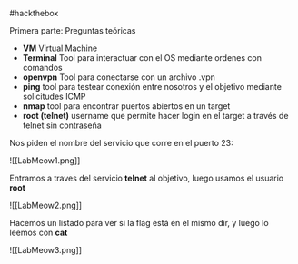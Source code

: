 #hackthebox

Primera parte: Preguntas teóricas

- **VM**
	 Virtual Machine
- **Terminal**
	 Tool para interactuar con el OS mediante ordenes con comandos
- **openvpn**
	 Tool para conectarse con un archivo .vpn
- **ping**
	 tool para testear conexión entre nosotros y el objetivo mediante solicitudes ICMP
- **nmap**
	 tool para encontrar puertos abiertos en un target
- **root (telnet)**
	 username que permite hacer login en el target a través de telnet sin contraseña

Nos piden el nombre del servicio que corre en el puerto 23:

![[LabMeow1.png]]

Entramos a traves del servicio **telnet** al objetivo, luego usamos el usuario **root**

![[LabMeow2.png]]

Hacemos un listado para ver si la flag está en el mismo dir, y luego lo leemos con **cat**

![[LabMeow3.png]]
